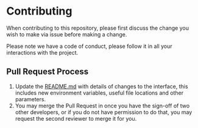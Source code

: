 # Contributing

When contributing to this repository, please first discuss the change you wish to make via issue before making a change.

Please note we have a code of conduct, please follow it in all your interactions with the project.

## Pull Request Process

1. Update the [README.md](README.md) with details of changes to the interface, this includes new environment
   variables, useful file locations and other parameters.
2. You may merge the Pull Request in once you have the sign-off of two other developers, or if you
   do not have permission to do that, you may request the second reviewer to merge it for you.
